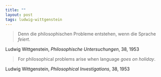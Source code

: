 ```yaml
---
title: ""
layout: post
tags: ludwig-wittgenstein
---
```


> Denn die philosophischen Probleme entstehen, wenn die Sprache _feiert_.

Ludwig Wittgenstein, _Philosophische Untersuchungen_, 38, 1953

> For philosophical problems arise when language _goes on holiday_.

Ludwig Wittgenstein, _Philosophical Investigations_, 38, 1953